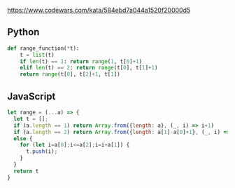 https://www.codewars.com/kata/584ebd7a044a1520f20000d5

## Python
```python
def range_function(*t):
    t = list(t)
    if len(t) == 1: return range(1, t[0]+1)
    elif len(t) == 2: return range(t[0], t[1]+1)
    return range(t[0], t[2]+1, t[1])
```

## JavaScript
```js
let range = (...a) => {
  let t = [];
  if (a.length == 1) return Array.from({length: a}, (_, i) => i+1)
  if (a.length == 2) return Array.from({length: a[1]-a[0]+1}, (_, i) => i + a[0]);
  else {
    for (let i=a[0];i<=a[2];i=i+a[1]) {
      t.push(i);
    }
  }
  return t
}
```